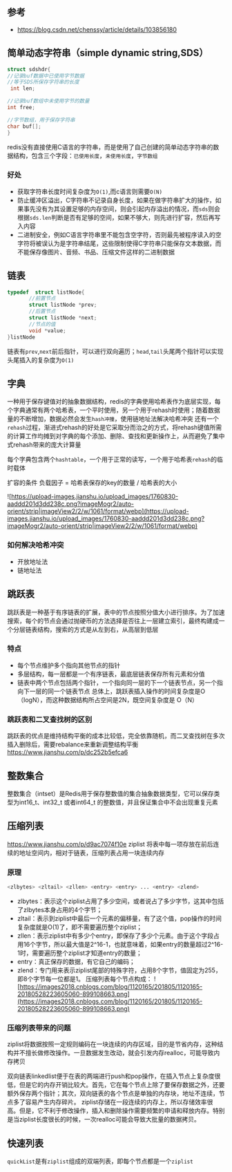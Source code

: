 ## 参考
- https://blog.csdn.net/chenssy/article/details/103856180


## 简单动态字符串（simple dynamic string,SDS）
```c
struct sdshdr{
//记录buf数据中已使用字节数据
//等于SDS所保存字符串的长度
 int len;

//记录buf数组中未使用字节的数量
int free;

//字节数组，用于保存字符串
char buf[];
}
```
redis没有直接使用C语言的字符串，而是使用了自己创建的简单动态字符串的数据结构，包含三个字段：`已使用长度`，`未使用长度`，`字节数组`
### 好处
- 获取字符串长度时间复杂度为`O(1)`,而c语言则需要`O(N)`
- 防止缓冲区溢出，C字符串不记录自身长度，如果在做字符串扩大的操作，如果事先没有为其设置足够的内存空间，则会引起内存溢出的情况，而`sds`则会根据`sds.len`判断是否有足够的空间，如果不够大，则先进行扩容，然后再写入内容
- 二进制安全，例如C语言字符串里不能包含空字符，否则最先被程序读入的空字符将被误认为是字符串结尾，这些限制使得C字符串只能保存文本数据，而不能保存像图片、音频、书品、压缩文件这样的二进制数据

## 链表
```c
typedef  struct listNode{
       //前置节点
       struct listNode *prev;
       //后置节点
       struct listNode *next;
       //节点的值
       void *value;  
}listNode
```
链表有`prev`,`next`前后指针，可以进行双向遍历；`head`,`tail`头尾两个指针可以实现头尾插入的复杂度为`O(1)`


## 字典
一种用于保存键值对的抽象数据结构，redis的字典使用哈希表作为底层实现，每个字典通常有两个哈希表，一个平时使用，另一个用于rehash时使用；随着数据量的不断增加，数据必然会发生`hash冲撞`，使用链地址法解决哈希冲突
还有一个`rehash`过程，渐进式rehash的好处是它采取分而治之的方式，将rehash键值所需的计算工作均摊到对字典的每个添加、删除、查找和更新操作上，从而避免了集中式rehash带来的庞大计算量

每个字典包含两个`hashtable`，一个用于正常的读写，一个用于哈希表`rehash`的临时载体

扩容的条件
负载因子 = 哈希表保存的key的数量 / 哈希表的大小

![https://upload-images.jianshu.io/upload_images/1760830-aaddd201d3dd238c.png?imageMogr2/auto-orient/strip|imageView2/2/w/1061/format/webp](https://upload-images.jianshu.io/upload_images/1760830-aaddd201d3dd238c.png?imageMogr2/auto-orient/strip|imageView2/2/w/1061/format/webp)

### 如何解决哈希冲突
- 开放地址法
- 链地址法


## 跳跃表
跳跃表是一种基于有序链表的扩展，表中的节点按照分值大小进行排序。为了加速搜索，每个的节点会通过抛硬币的方法选择是否往上一层建立索引，最终构建成一个分层链表结构，搜索的方式是从左到右，从高层到低层
### 特点
- 每个节点维护多个指向其他节点的指针
- 多层结构，每一层都是一个有序链表，最底层链表保存所有元素和分值
- 链表中两个节点包括两个指针，一个指向同一层的下一个链表节点，另一个指向下一层的同一个链表节点
总体上，跳跃表插入操作的时间复杂度是O（logN），而这种数据结构所占空间是2N，既空间复杂度是 O（N）
### 跳跃表和二叉查找树的区别
跳跃表的优点是维持结构平衡的成本比较低，完全依靠随机，而二叉查找树在多次插入删除后，需要rebalance来重新调整结构平衡
https://www.jianshu.com/p/dc252b5efca6


## 整数集合
整数集合（intset）是Redis用于保存整数值的集合抽象数据类型，它可以保存类型为int16_t、int32_t 或者int64_t 的整数值，并且保证集合中不会出现重复元素


## 压缩列表
https://www.jianshu.com/p/d9ac7074f10e
ziplist 将表中每一项存放在前后连续的地址空间内，相对于链表，压缩列表占用一块连续内存	
### 原理
```bash
<zlbytes> <zltail> <zllen> <entry> <entry> ... <entry> <zlend>
```
- zlbytes：表示这个ziplist占用了多少空间，或者说占了多少字节，这其中包括了zlbytes本身占用的4个字节；
- zltail：表示到ziplist中最后一个元素的偏移量，有了这个值，pop操作的时间复杂度就是O(1)了，即不需要遍历整个ziplist；
- zllen：表示ziplist中有多少个entry，即保存了多少个元素。由于这个字段占用16个字节，所以最大值是2^16-1，也就意味着，如果entry的数量超过2^16-1时，需要遍历整个ziplist才知道entry的数量；
- entry：真正保存的数据，有它自己的编码；
- zlend：专门用来表示ziplist尾部的特殊字符，占用8个字节，值固定为255，即8个字节每一位都是1。
压缩列表每个节点构成：
![https://images2018.cnblogs.com/blog/1120165/201805/1120165-20180528223605060-899108663.png](https://images2018.cnblogs.com/blog/1120165/201805/1120165-20180528223605060-899108663.png)

### 压缩列表带来的问题
ziplist将数据按照一定规则编码在一块连续的内存区域，目的是节省内存，这种结构并不擅长做修改操作。一旦数据发生改动，就会引发内存realloc，可能导致内存拷贝

双向链表linkedlist便于在表的两端进行push和pop操作，在插入节点上复杂度很低，但是它的内存开销比较大。首先，它在每个节点上除了要保存数据之外，还要额外保存两个指针；其次，双向链表的各个节点是单独的内存块，地址不连续，节点多了容易产生内存碎片。
ziplist存储在一段连续的内存上，所以存储效率很高。但是，它不利于修改操作，插入和删除操作需要频繁的申请和释放内存。特别是当ziplist长度很长的时候，一次realloc可能会导致大批量的数据拷贝。

## 快速列表
`quickList`是有`ziplist`组成的双端列表，即每个节点都是一个`ziplist`


